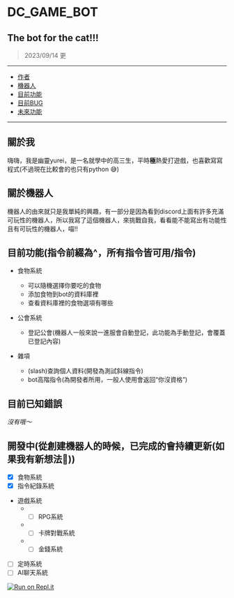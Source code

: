 # DC_GAME_BOT
## The bot for the cat!!!
>2023/09/14 更
*****
* [作者](#author)
* [機器人](#bot)
* [目前功能](#command)
* [目前BUG](#error)
* [未來功能](#for_updata)
*****
<h2 id="author">關於我</h2>

嗨嗨，我是幽靈yurei，是一名就學中的高三生，平時**極**熱愛打遊戲，也喜歡寫寫程式(不過現在比較會的也只有python 😅)

<h2 id="bot">關於機器人</h2>

機器人的由來就只是我單純的興趣，有一部分是因為看到discord上面有許多充滿可玩性的機器人，所以我寫了這個機器人，來挑戰自我，看看能不能寫出有功能性且有可玩性的機器人，喵!!

<h2 id="command">目前功能(指令前綴為^，所有指令皆可用/指令)</h2>

* 食物系統
  * 可以隨機選擇你要吃的食物
  * 添加食物到bot的資料庫裡
  * 查看資料庫裡的食物選項有哪些

* 公會系統
  * 登記公會(機器人一般來說一進服會自動登記，此功能為手動登記，會覆蓋已登記內容)

* 雜項
  * (slash)查詢個人資料(開發為測試斜線指令)
  * bot高階指令(為開發者所用，一般人使用會返回“你沒資格”)

<h2 id="error">目前已知錯誤</h2>

_沒有哦～_

<h2 id="for_updata">開發中(從創建機器人的時候，已完成的會持續更新(如果我有新想法🤧))</h2>

- [x] 食物系統
- [x] 指令紀錄系統
* 遊戲系統
  * - [ ] RPG系統
  * - [ ] 卡牌對戰系統
  * - [ ] 金錢系統
- [ ] 定時系統
- [ ] AI聊天系統

[![Run on Repl.it](https://replit.com/badge/github/SKer001/DC_GAME_BOT)](https://replit.com/new/github/SKer001/DC_GAME_BOT)

